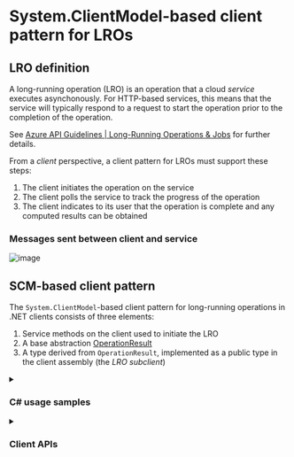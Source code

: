# System.ClientModel-based client pattern for LROs

## LRO definition

A long-running operation (LRO) is an operation that a cloud *service* executes asynchonously.  For HTTP-based services, this means that the service will typically respond to a request to start the operation prior to the completion of the operation.

See [Azure API Guidelines | Long-Running Operations & Jobs](https://github.com/microsoft/api-guidelines/blob/vNext/azure/Guidelines.md#long-running-operations--jobs) for further details.

From a *client* perspective, a client pattern for LROs must support these steps:

1. The client initiates the operation on the service
1. The client polls the service to track the progress of the operation
1. The client indicates to its user that the operation is complete and any computed results can be obtained

### Messages sent between client and service

![image](https://gist.github.com/user-attachments/assets/fcf2cdb9-2f4d-4be4-ae21-fddc99cac566)

## SCM-based client pattern

The `System.ClientModel`-based client pattern for long-running operations in .NET clients consists of three elements:

1. Service methods on the client used to initiate the LRO
1. A base abstraction [OperationResult](https://learn.microsoft.com/en-us/dotnet/api/system.clientmodel.primitives.operationresult?view=azure-dotnet)
1. A type derived from `OperationResult`, implemented as a public type in the client assembly (the *_LRO subclient_*)

<details>
<summary><h3><b> C# usage samples </b></h3></summary>

<details>
<summary><h4><b> 1. Start LRO, return when completed </b></h4></summary>

```csharp
VectorStore vectorStore = client.CreateVectorStore(waitUntilCompleted: true).Value;
```

</details>

<details>
<summary><h4><b> 2. Start LRO, wait for completion via LRO subclient </b></h4></summary>

```csharp
CreateVectorStoreOperation createOperation = client.CreateVectorStore(waitUntilCompleted: false);
createOperation.WaitForCompletion();
VectorStore vectorStore = createOperation.Value;
```

</details>

<details>
<summary><h4><b> 3. Start LRO, wait for completion using custom polling interval </b></h4></summary>

```csharp
CreateVectorStoreOperation createOperation = client.CreateVectorStore(waitUntilCompleted: false);
createOperation.WaitForCompletion(pollingInterval: TimeSpan.FromSeconds(2));
VectorStore vectorStore = createOperation.Value;
```

</details>

<details>
<summary><h4><b> 4. Start LRO, manually poll for updates (advanced) </b></h4></summary>

```csharp
CreateVectorStoreOperation createOperation = client.CreateVectorStore(waitUntilCompleted: false);
while (!createOperation.HasCompleted)
{
    await Task.Delay(2000);
    createOperation.UpdateStatus();
}
VectorStore vectorStore = createOperation.Value;
```

</details>

<details>
<summary><h4><b> 5. Start LRO, view HTTP response details (advanced) </b></h4></summary>

```csharp
CreateVectorStoreOperation createOperation = client.CreateVectorStore(waitUntilCompleted: false);
PrintHttpDetails(createOperation.GetRawResponse());
while (!createOperation.HasCompleted)
{
    await Task.Delay(2000);
    createOperation.UpdateStatus();
    PrintHttpDetails(createOperation.GetRawResponse());
}
VectorStore vectorStore = createOperation.Value;

void PrintHttpDetails(PipelineResponse response)
{
    Console.WriteLine("Status code: " + response.Status);
}
```

</details>

<details>
<summary><h4><b> 6. Start LRO, wait for completion from a different process ("Rehydrate") (advanced) </b></h4></summary>

From first process:

```csharp
CreateVectorStoreOperation createOperation = client.CreateVectorStore(waitUntilCompleted: false);
PersistValue(createOperation.RehydrationToken);
```

From second process:

```csharp
ContinuationToken rehydrationToken = ReadPersistedValue(createOperation.RehydrationToken);
CreateVectorStoreOperation createOperation = CreateVectorStoreOperation(client, rehydrationToken);
createOperatino.WaitForCompletion();
VectorStore vectorStore = createOperation.Value;
```

</details>

</details>

<details>
<summary><h3><b> Client APIs </b></h3></summary>

<details>
<summary><h4><b> Client service methods </b></h4></summary>

```csharp
public class VectorStoreClient {
    // ...

    // Convenience methods    
    public virtual Task<CreateVectorStoreOperation> CreateVectorStoreAsync(bool waitUntilCompleted, VectorStoreCreationOptions vectorStore = null, CancellationToken cancellationToken = default);
    public virtual CreateVectorStoreOperation CreateVectorStore(bool waitUntilCompleted, VectorStoreCreationOptions vectorStore = null, CancellationToken cancellationToken = default);

    // Protocol methods
    public virtual Task<CreateVectorStoreOperation> CreateVectorStoreAsync(BinaryContent content, bool waitUntilCompleted, RequestOptions options = null);
    public virtual CreateVectorStoreOperation CreateVectorStore(BinaryContent content, bool waitUntilCompleted, RequestOptions options = null);

    // ...
}
```

</details>

<details>
<summary><h4><b> OperationResult APIs </b></h4></summary>

```csharp
public abstract partial class OperationResult
{
    protected OperationResult(System.ClientModel.Primitives.PipelineResponse response) { }
    public bool HasCompleted { get { throw null; } protected set { } }
    public abstract System.ClientModel.ContinuationToken? RehydrationToken { get; protected set; }
    public System.ClientModel.Primitives.PipelineResponse GetRawResponse() { throw null; }
    protected void SetRawResponse(System.ClientModel.Primitives.PipelineResponse response) { }
    public abstract System.ClientModel.ClientResult UpdateStatus(System.ClientModel.Primitives.RequestOptions? options = null);
    public abstract System.Threading.Tasks.ValueTask<System.ClientModel.ClientResult> UpdateStatusAsync(System.ClientModel.Primitives.RequestOptions? options = null);
    public virtual void WaitForCompletion(System.Threading.CancellationToken cancellationToken = default(System.Threading.CancellationToken)) { }
    public virtual System.Threading.Tasks.ValueTask WaitForCompletionAsync(System.Threading.CancellationToken cancellationToken = default(System.Threading.CancellationToken)) { throw null; }
}
```

</details>

<details>
<summary><h4><b> LRO subclient APIs </b></h4></summary>

```csharp
public class CreateVectorStoreOperation : OperationResult {
    public override ContinuationToken? RehydrationToken { get; protected set; }
    public VectorStore? Value { get; }
    public static CreateVectorStoreOperation Rehydrate(VectorStoreClient client, ContinuationToken rehydrationToken, CancellationToken cancellationToken = default);
    public static Task<CreateVectorStoreOperation> RehydrateAsync(VectorStoreClient client, ContinuationToken rehydrationToken, CancellationToken cancellationToken = default);
    public override ClientResult UpdateStatus(RequestOptions? options = null);
    public override ValueTask<ClientResult> UpdateStatusAsync(RequestOptions? options = null);
}
```

</details>

</details>